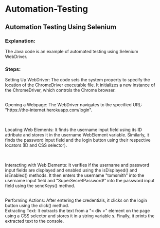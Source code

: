 # Automation-Testing

## Automation Testing Using Selenium

### Explanation:

The Java code is an example of automated testing using Selenium WebDriver. 

### Steps:

Setting Up WebDriver:
The code sets the system property to specify the location of the ChromeDriver executable file. It initializes a new instance of the ChromeDriver, which controls the Chrome browser.

<br>
Opening a Webpage:
The WebDriver navigates to the specified URL: "https://the-internet.herokuapp.com/login".

<br><br>
Locating Web Elements:
It finds the username input field using its ID attribute and stores it in the username WebElement variable. Similarly, it finds the password input field and the login button using their respective locators (ID and CSS selector).

<br><br>
Interacting with Web Elements:
It verifies if the username and password input fields are displayed and enabled using the isDisplayed() and isEnabled() methods. It then enters the username "tomsmith" into the username input field and "SuperSecretPassword!" into the password input field using the sendKeys() method.

<br>
Performing Actions:
After entering the credentials, it clicks on the login button using the click() method.

<br>
Extracting Text:
It extracts the text from a "< div >" element on the page using a CSS selector and stores it in a string variable s. Finally, it prints the extracted text to the console.
